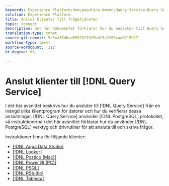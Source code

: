 ```yaml
---
keywords: Experience Platform;hem;populära ämnen;Query Service;Query Service;connect;connect to query service;aqua data studio;Aqua Data Studio;Looker;Looker;Postico;postico;Power BI bi;psql;rstudio;PSQL;RStudio;Tableau;tab leau;
solution: Experience Platform
title: Anslut klienter till frågetjänsten
topic: connect
description: Det här dokumentet förklarar hur du ansluter till Query Service från ett antal klientprogram och hur du verifierar dessa anslutningar.
translation-type: tm+mt
source-git-commit: 5c5ea35dbed85518f7925bd13a2280cae6215927
workflow-type: tm+mt
source-wordcount: '112'
ht-degree: 0%

---
```



# Anslut klienter till [!DNL Query Service]

I det här avsnittet beskrivs hur du ansluter till [!DNL Query Service] från en mängd olika klientprogram för datorer och hur du verifierar dessa anslutningar. [!DNL Query Service] använder  [!DNL PostgreSQL] protokollet, så instruktionerna i det här avsnittet förklarar hur du använder  [!DNL PostgreSQL] verktyg och drivrutiner för att ansluta till och skriva frågor.

Instruktioner finns för följande klienter:

- [[!DNL Aqua Data Studio]](./aqua-data-studio.md)
- [[!DNL Looker]](./looker.md)
- [[!DNL Postico (Mac)]](./postico.md)
- [[!DNL Power BI (PC)]](./power-bi.md)
- [[!DNL PSQL]](./psql.md)
- [[!DNL RStudio]](./rstudio.md)
- [[!DNL Tableau]](./tableau.md)
